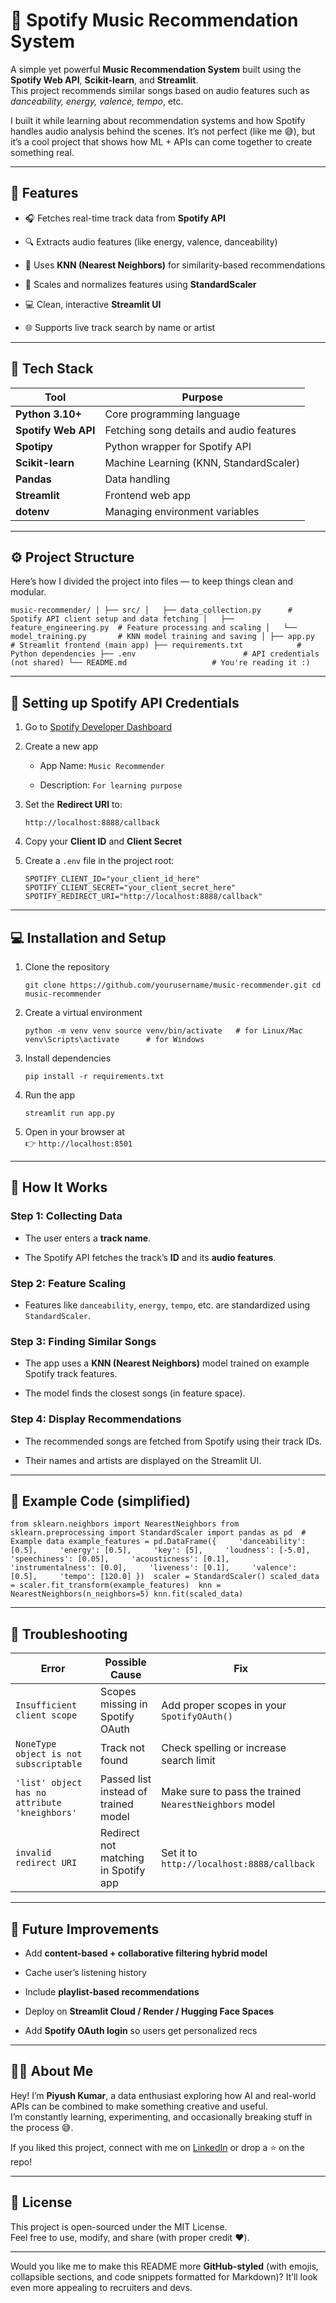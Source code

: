 # 🎵 Spotify Music Recommendation System

A simple yet powerful **Music Recommendation System** built using the **Spotify Web API**, **Scikit-learn**, and **Streamlit**.  
This project recommends similar songs based on audio features such as _danceability, energy, valence, tempo_, etc.

I built it while learning about recommendation systems and how Spotify handles audio analysis behind the scenes. It’s not perfect (like me 😅), but it’s a cool project that shows how ML + APIs can come together to create something real.

* * *

## 🚀 Features

-   🎧 Fetches real-time track data from **Spotify API**
    
-   🔍 Extracts audio features (like energy, valence, danceability)
    
-   🤖 Uses **KNN (Nearest Neighbors)** for similarity-based recommendations
    
-   🧠 Scales and normalizes features using **StandardScaler**
    
-   💻 Clean, interactive **Streamlit UI**
    
-   🌐 Supports live track search by name or artist
    

* * *

## 🧩 Tech Stack

| Tool | Purpose |
| --- | --- |
| **Python 3.10+** | Core programming language |
| **Spotify Web API** | Fetching song details and audio features |
| **Spotipy** | Python wrapper for Spotify API |
| **Scikit-learn** | Machine Learning (KNN, StandardScaler) |
| **Pandas** | Data handling |
| **Streamlit** | Frontend web app |
| **dotenv** | Managing environment variables |

* * *

## ⚙️ Project Structure

Here’s how I divided the project into files — to keep things clean and modular.

`music-recommender/ │ ├── src/ │   ├── data_collection.py      # Spotify API client setup and data fetching │   ├── feature_engineering.py  # Feature processing and scaling │   └── model_training.py       # KNN model training and saving │ ├── app.py                      # Streamlit frontend (main app) ├── requirements.txt            # Python dependencies ├── .env                        # API credentials (not shared) └── README.md                   # You're reading it :)`

* * *

## 🔑 Setting up Spotify API Credentials

1.  Go to [Spotify Developer Dashboard](https://developer.spotify.com/dashboard)
    
2.  Create a new app
    
    -   App Name: `Music Recommender`
        
    -   Description: `For learning purpose`
        
3.  Set the **Redirect URI** to:
    
    `http://localhost:8888/callback`
    
4.  Copy your **Client ID** and **Client Secret**
    
5.  Create a `.env` file in the project root:
    
    `SPOTIFY_CLIENT_ID="your_client_id_here" SPOTIFY_CLIENT_SECRET="your_client_secret_here" SPOTIFY_REDIRECT_URI="http://localhost:8888/callback"`
    

* * *

## 💻 Installation and Setup

1.  Clone the repository
    
    `git clone https://github.com/yourusername/music-recommender.git cd music-recommender`
    
2.  Create a virtual environment
    
    `python -m venv venv source venv/bin/activate   # for Linux/Mac venv\Scripts\activate      # for Windows`
    
3.  Install dependencies
    
    `pip install -r requirements.txt`
    
4.  Run the app
    
    `streamlit run app.py`
    
5.  Open in your browser at  
    👉 `http://localhost:8501`
    

* * *

## 🧠 How It Works

### Step 1: Collecting Data

-   The user enters a **track name**.
    
-   The Spotify API fetches the track’s **ID** and its **audio features**.
    

### Step 2: Feature Scaling

-   Features like `danceability`, `energy`, `tempo`, etc. are standardized using `StandardScaler`.
    

### Step 3: Finding Similar Songs

-   The app uses a **KNN (Nearest Neighbors)** model trained on example Spotify track features.
    
-   The model finds the closest songs (in feature space).
    

### Step 4: Display Recommendations

-   The recommended songs are fetched from Spotify using their track IDs.
    
-   Their names and artists are displayed on the Streamlit UI.
    

* * *

## 🧪 Example Code (simplified)

`from sklearn.neighbors import NearestNeighbors from sklearn.preprocessing import StandardScaler import pandas as pd  # Example data example_features = pd.DataFrame({     'danceability': [0.5],     'energy': [0.5],     'key': [5],     'loudness': [-5.0],     'speechiness': [0.05],     'acousticness': [0.1],     'instrumentalness': [0.0],     'liveness': [0.1],     'valence': [0.5],     'tempo': [120.0] })  scaler = StandardScaler() scaled_data = scaler.fit_transform(example_features)  knn = NearestNeighbors(n_neighbors=5) knn.fit(scaled_data)`

* * *

## 🧰 Troubleshooting

| Error | Possible Cause | Fix |
| --- | --- | --- |
| `Insufficient client scope` | Scopes missing in Spotify OAuth | Add proper scopes in your `SpotifyOAuth()` |
| `NoneType object is not subscriptable` | Track not found | Check spelling or increase search limit |
| `'list' object has no attribute 'kneighbors'` | Passed list instead of trained model | Make sure to pass the trained `NearestNeighbors` model |
| `invalid redirect URI` | Redirect not matching in Spotify app | Set it to `http://localhost:8888/callback` |

* * *

## 🌱 Future Improvements

-   Add **content-based + collaborative filtering hybrid model**
    
-   Cache user’s listening history
    
-   Include **playlist-based recommendations**
    
-   Deploy on **Streamlit Cloud / Render / Hugging Face Spaces**
    
-   Add **Spotify OAuth login** so users get personalized recs
    

* * *

## 🙋‍♂️ About Me

Hey! I’m **Piyush Kumar**, a data enthusiast exploring how AI and real-world APIs can be combined to make something creative and useful.  
I’m constantly learning, experimenting, and occasionally breaking stuff in the process 😅.

If you liked this project, connect with me on [LinkedIn](https://linkedin.com/in/piyush-kumar) or drop a ⭐ on the repo!

* * *

## 📜 License

This project is open-sourced under the MIT License.  
Feel free to use, modify, and share (with proper credit ❤️).

* * *

Would you like me to make this README more **GitHub-styled** (with emojis, collapsible sections, and code snippets formatted for Markdown)? It’ll look even more appealing to recruiters and devs.
